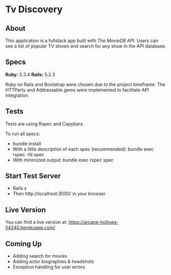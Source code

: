 # Tv Discovery

## About

This application is a fullstack app built with *The MovieDB API*. Users can see a list of popular TV shows and search for any show in the API database.

## Specs

**Ruby:** 2.3.4
**Rails:** 5.2.3

Ruby on Rails and Bootstrap were chosen due to the project timeframe. The HTTParty and Addressable gems were implemented to facilitate API integration.

## Tests

Tests are using Rspec and Capybara

To run all specs:

 - bundle install
 - With a little description of each spec (recommended): bundle exec rspec -fd spec
 - With minimized output: bundle exec rspec spec

## Start Test Server

 - Rails s
 - Then http://localhost:3000/ in your browser


## Live Version

You can find a live version at: https://arcane-hollows-54240.herokuapp.com/

## Coming Up

 - Adding search for movies
 - Adding actor biographies & headshots 
 - Exception handling for user errors

